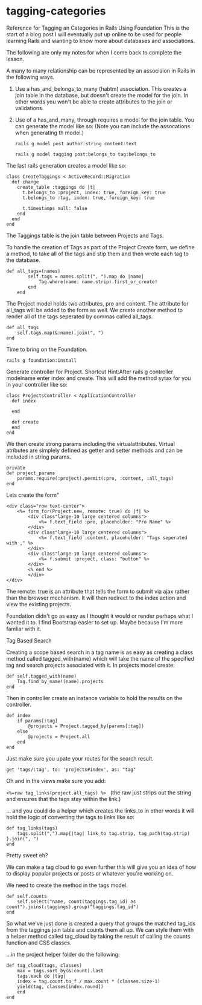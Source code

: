 # tagging-categories
Reference for Tagging an Categories in Rails Using Foundation
This is the start of a blog post I will eventually put up online to be used for 
people learning Rails and wanting to know more about databases and associations. 

The following are only my notes for when I come back to complete the lesson. 

A many to many relationship can be represented by an associaion in Rails in the following ways.

1. Use a has_and_belongs_to_many (habtm) association. This creates a join table in the database, but doesn't create the model for the join. In other words you won't be able to create attributes to the join or validations. 

2. Use of a has_and_many, through requires a model for the join table. 
You can generate the model like so: (Note you can include the assocations when generating th model.)

	`rails g model post author:string content:text`
	
	`rails g model tagging post:belongs_to tag:belongs_to ` 

The last rails generation creates a model like so:
```
class CreateTaggings < ActiveRecord::Migration
  def change
    create_table :taggings do |t|
      t.belongs_to :project, index: true, foreign_key: true
      t.belongs_to :tag, index: true, foreign_key: true

      t.timestamps null: false
    end
  end
end
```
The Taggings table is the join table between Projects and Tags.

To handle the creation of Tags as part of the Project Create form, we define a method, to take all of the tags and stip them and then wrote each tag to the database. 
```
def all_tags=(names)
		self.tags = names.split(", ").map do |name|
			Tag.where(name: name.strip).first_or_create!
		end
	end
```
The Project model holds two attributes, pro and content. The attribute for all_tags will be added to the form as well. 
We create another method to render all of the tags seperated by commas called all_tags.
```
def all_tags 
	self.tags.map(&:name).join(", ")
end
```
Time to bring on the Foundation. 

`rails g foundation:install`

Generate controller for Project. 
Shortcut Hint:After rails g controller modelname enter index and create. This will add the method sytax for you in your controller like so:

```
class ProjectsController < ApplicationController
  def index
  	
  end

  def create
  end
end
```
We then create strong params including the virtualattributes. Virtual atributes are simplely defined as getter and setter methods and can be included in string params. 

```
private 
def project_params 
	params.require(:project).permit(:pro, :content, :all_tags)
end
```

Lets create the form"
```
<div class="row text-center">
	<%= form_for(Project.new, remote: true) do |f| %>
		<div class"large-10 large centered columns">
			<%= f.text_field :pro, placeholder: "Pro Name" %>
		</div>
		<div class"large-10 large centered columns">
			<%= f.text_field :content, placeholder: "Tags seperated with ," %>
		</div>
		<div class"large-10 large centered columns">
			<%= f.submit :project, class: "button" %>
		</div>
		<% end %>
		</div>
</div>
```

The remote: true is an attribute that tells the form to submit via ajax rather than the browser mechanism.
It will then redirect to the index action and view the existing projects. 

Foundation didn't go as easy as I thought it would or render perhaps what I wanted it to. I find Bootstrap easier to set up. Maybe because I'm more famliar with it. 

Tag Based Search

Creating a scope based search in a tag name is as easy as creating a class method called tagged_with(name) which will take the name of the specified tag and search projects associated with it. 
 In projects model create:

```
def self.tagged_with(name)
	Tag.find_by_name!(name).projects
end
```

Then in controller create an instance variable to hold the results on the controller. 

```
def index
	if params[:tag]
		@projects = Project.tagged_by(params[:tag])
	else
		@projects = Project.all
	end
end
```
Just make sure you upate your routes for the search result. 

`get 'tags/:tag', to: 'projects#index', as: "tag"`


Oh and in the views make sure you add:

`<%=raw tag_links(project.all_tags) %> `
(the raw just strips out the string and ensures that the tags stay within the link.)

... and you could do a helper which creates the links_to in other words it will hold the logic of converting the tags to links like so:

```
def tag_links(tags)
	tags.split(",").map{|tag| link_to tag.strip, tag_path(tag.strip) }.join(", ")
end
```
Pretty sweet eh?

We can make a tag cloud to go even further this will give you an idea of how to display popular projects or posts or whatever you're working on. 

We need to create the method in the tags model. 

```
def self.counts
	self.select("name, count(taggings.tag_id) as count").joins(:taggings).group("taggings.tag_id")
end
```

So what we've just done is created a query that groups the matched tag_ids from the taggings join table and counts them all up. 
We can style them with a helper method called tag_cloud by taking the result of calling the counts function and CSS classes. 

...in the project helper folder do the following:

```
def tag_cloud(tags, classes)
	max = tags.sort_by(&:count).last
	tags.each do |tag|
	index = tag.count.to_f / max.count * (classes.size-1)
	yield(tag, classes[index.round])
	end
end
```

